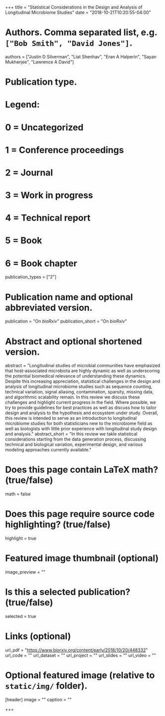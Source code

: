 +++
title = "Statistical Considerations in the Design and Analysis of Longitudinal Microbiome Studies"
date = "2018-10-21T10:20:55-04:00"

# Authors. Comma separated list, e.g. `["Bob Smith", "David Jones"]`.
authors = ["Justin D Silverman", "Liat Shenhav", "Eran A Halperin", "Sayan Mukherjee", "Lawrence A David"]

# Publication type.
# Legend:
# 0 = Uncategorized
# 1 = Conference proceedings
# 2 = Journal
# 3 = Work in progress
# 4 = Technical report
# 5 = Book
# 6 = Book chapter
publication_types = ["2"]

# Publication name and optional abbreviated version.
publication = "On *bioRxiv*"
publication_short = "On *bioRxiv*"

# Abstract and optional shortened version.
abstract = "Longitudinal studies of microbial communities have emphasized that host-associated microbiota are highly dynamic as well as underscoring the potential biomedical relevance of understanding these dynamics. Despite this increasing appreciation, statistical challenges in the design and analysis of longitudinal microbiome studies such as sequence counting, technical variation, signal aliasing, contamination, sparsity, missing data, and algorithmic scalability remain. In this review we discuss these challenges and highlight current progress in the field. Where possible, we try to provide guidelines for best practices as well as discuss how to tailor design and analysis to the hypothesis and ecosystem under study. Overall, this review is intended to serve as an introduction to longitudinal microbiome studies for both statisticians new to the microbiome field as well as biologists with little prior experience with longitudinal study design and analysis."
abstract_short = "In this review we takle statistical considerations starting from the data generation process, discussing technical and biological variation, experimental design, and various modeling approaches currently available."

# Does this page contain LaTeX math? (true/false)
math = false

# Does this page require source code highlighting? (true/false)
highlight = true

# Featured image thumbnail (optional)
image_preview = ""

# Is this a selected publication? (true/false)
selected = true

# Links (optional)
url_pdf = "https://www.biorxiv.org/content/early/2018/10/20/448332"
url_code = ""
url_dataset = ""
url_project = ""
url_slides = ""
url_video = ""

# Optional featured image (relative to `static/img/` folder).
[header]
image = ""
caption = ""

+++
